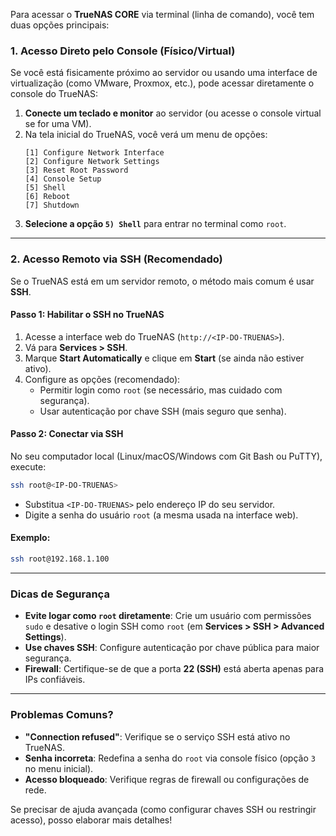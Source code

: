 Para acessar o **TrueNAS CORE** via terminal (linha de comando), você tem duas opções principais:  

### **1. Acesso Direto pelo Console (Físico/Virtual)**
Se você está fisicamente próximo ao servidor ou usando uma interface de virtualização (como VMware, Proxmox, etc.), pode acessar diretamente o console do TrueNAS:

1. **Conecte um teclado e monitor** ao servidor (ou acesse o console virtual se for uma VM).
2. Na tela inicial do TrueNAS, você verá um menu de opções:
   ```
   [1] Configure Network Interface  
   [2] Configure Network Settings  
   [3] Reset Root Password  
   [4] Console Setup  
   [5] Shell  
   [6] Reboot  
   [7] Shutdown  
   ```
3. **Selecione a opção `5) Shell`** para entrar no terminal como `root`.

---

### **2. Acesso Remoto via SSH (Recomendado)**
Se o TrueNAS está em um servidor remoto, o método mais comum é usar **SSH**.

#### **Passo 1: Habilitar o SSH no TrueNAS**
1. Acesse a interface web do TrueNAS (`http://<IP-DO-TRUENAS>`).
2. Vá para **Services > SSH**.
3. Marque **Start Automatically** e clique em **Start** (se ainda não estiver ativo).
4. Configure as opções (recomendado):
   - Permitir login como `root` (se necessário, mas cuidado com segurança).
   - Usar autenticação por chave SSH (mais seguro que senha).

#### **Passo 2: Conectar via SSH**
No seu computador local (Linux/macOS/Windows com Git Bash ou PuTTY), execute:
```sh
ssh root@<IP-DO-TRUENAS>
```
- Substitua `<IP-DO-TRUENAS>` pelo endereço IP do seu servidor.
- Digite a senha do usuário `root` (a mesma usada na interface web).

#### **Exemplo:**
```sh
ssh root@192.168.1.100
```

---

### **Dicas de Segurança**
- **Evite logar como `root` diretamente**: Crie um usuário com permissões `sudo` e desative o login SSH como `root` (em **Services > SSH > Advanced Settings**).
- **Use chaves SSH**: Configure autenticação por chave pública para maior segurança.
- **Firewall**: Certifique-se de que a porta **22 (SSH)** está aberta apenas para IPs confiáveis.

---

### **Problemas Comuns?**
- **"Connection refused"**: Verifique se o serviço SSH está ativo no TrueNAS.
- **Senha incorreta**: Redefina a senha do `root` via console físico (opção `3` no menu inicial).
- **Acesso bloqueado**: Verifique regras de firewall ou configurações de rede.

Se precisar de ajuda avançada (como configurar chaves SSH ou restringir acesso), posso elaborar mais detalhes!
